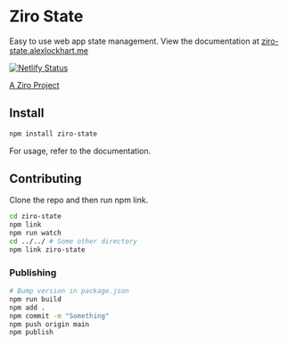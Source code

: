 # Ziro State

Easy to use web app state management. View the documentation at [ziro-state.alexlockhart.me](http://ziro-state.alexlockhart.me/)

[![Netlify Status](https://api.netlify.com/api/v1/badges/5e767f94-f7e7-4c7b-84b1-ad3c0d8462b7/deploy-status)](https://app.netlify.com/sites/ziro-state/deploys)

[A Ziro Project](https://ziro.alexlockhart.me/) 

## Install

```bash
npm install ziro-state
```

For usage, refer to the documentation.


## Contributing

Clone the repo and then run npm link.

```bash
cd ziro-state
npm link
npm run watch
cd ../../ # Some other directory
npm link ziro-state
```

### Publishing

```bash
# Bump version in package.json
npm run build
npm add .
npm commit -m "Something"
npm push origin main
npm publish
```
